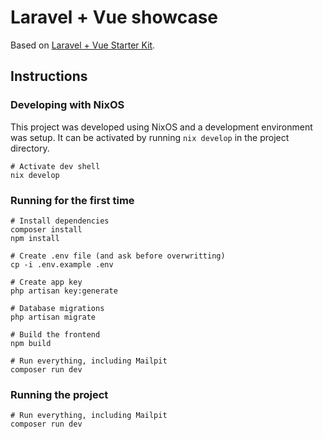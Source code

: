 # Laravel + Vue showcase

Based on [Laravel + Vue Starter Kit](https://github.com/laravel/vue-starter-kit).

## Instructions

### Developing with NixOS
This project was developed using NixOS and a development environment was setup.
It can be activated by running `nix develop` in the project directory.

```shell
# Activate dev shell
nix develop
```

### Running for the first time

```shell
# Install dependencies
composer install
npm install

# Create .env file (and ask before overwritting)
cp -i .env.example .env

# Create app key
php artisan key:generate

# Database migrations
php artisan migrate

# Build the frontend
npm build

# Run everything, including Mailpit
composer run dev
```

### Running the project

```shell
# Run everything, including Mailpit
composer run dev
```
